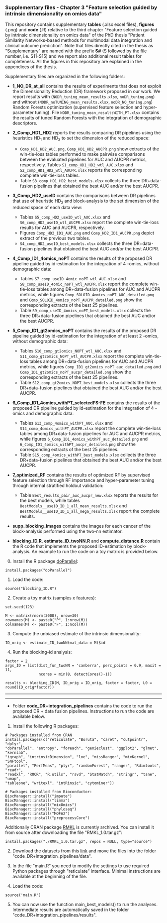 ### Supplementary files - Chapter 3 "Feature selection guided by intrinsic dimensionality on omics data"

This repository contains supplementary **tables** (.xlsx excel files), **figures** (.png) and 
**code** (.R) relative to the third chapter "Feature selection guided by intrinsic dimensionality on omics data" of the PhD thesis "Patient Similarity Networks-based methods for multimodal data integration and clinical outcome prediction".
Note that files directly cited in the thesis as "Supplementary" are named with the prefix
**S#** (S followed by the file number, i.e. S11-S15) and we report also additional result tables for
completeness. All the figures in this repository are explained in the appendices of the thesis.

Supplementary files are organized in the following folders:

- **1_NO_DR_at_all** contains the results of experiments that does not exploit the Dimensionality Reduction (DR) framework proposed in our work. We report results with (`NODR_tuning_mean_results.xlsx`, `noDR_tuning.png`) and without (`NODR_noTUNING_mean_results.xlsx`, `noDR_NO_tuning.png`) Random Forests optimization (supervised feature selection and hyper-parameter tuning). File `NODR_tuning_mean_resultsWITH_PT.xlsx` contains the results of tuned Random Forests 
with the integration of demographic descriptors.

- **2_Comp_HD1_HD2** reports the results comparing DR pipelines using the heuristics 
HD<sub>1</sub> and HD<sub>2</sub> to set the dimension of the reduced space:
    * `Comp_HD1_HD2_AUC.png`, `Comp_HD1_HD2_AUCPR.png` show extracts of the win-tie-loss
    tables performed to make pairwise comparisons between the evaluated pipelines for 
    AUC and AUCPR metrics, respectively. Tables `S1_comp_HD1_HD2_wtl_AUC.xlsx` and 
    `S2_comp_HD1_HD2_wtl_AUCPR.xlsx` reports the corresponding complete win-tie-loss tables.
    * Table `S3_comp_HD1_HD2_best_models.xlsx` collects the three DR+data-fusion pipelines 
    that obtained the best AUC and/or the best AUCPR.

- **3_Comp_HD2_useID** contains the comparisons between DR pipelines that use of
heuristic HD<sub>2</sub> and block-analysis to the set dimension of the reduced
space of each data view:
    * Tables `S5_comp_HD2_useID_wtl_AUC.xlsx` and `S6_comp_HD2_useID_wtl_AUCPR.xlsx`
    report the complete win-tie-loss results for AUC and AUCPR, respectively. 
    * Figures `Comp_HD2_ID1_AUC.png` and `Comp_HD2_ID1_AUCPR.png` depict extract
    of the previous two tables.
    * `S4_comp_HD2_useID_best_models.xlsx` collects the three DR+data-fusion pipelines 
    that obtained the best AUC and/or the best AUCPR.

- **4_Comp_ID1_4omics_noPT** contains the results of the proposed DR pipeline guided by
id-estimation for the integration of 4 -omics, without demographic data: 
    * Tables `S7_comp_useID_4omic_noPT_wtl_AUC.xlsx` and `S8_comp_useID_4omic_noPT_wtl_AUCPR.xlsx` 
    report the complete win-tie-loss tables among DR+data-fusion pipelines for
    AUC and AUCPR metrics, while 
    figures `Comp_SOLOID_4omics_noPT_AUC_detailed.png` 
    and `Comp_SOLOID_4omics_noPT_AUCPR_detailed.png` show the corresponding 
    extracts of the best 25 pipelines. 
    * Table `S9_comp_useID_4omics_noPT_best_models.xlsx` collects the three 
    DR+data-fusion pipelines that obtained the best AUC and/or the best AUCPR.

- **5_Comp_ID1_gt2omics_noPT** contains the results of the proposed DR pipeline guided by
id-estimation for the integration of at least 2 -omics, without demographic data:
     * Tables `S10_comp_gt2omics_NOPT_wtl_AUC.xlsx` and `S11_comp_gt2omics_NOPT_wtl_AUCPR.xlsx` 
    report the complete win-tie-loss tables among DR+data-fusion pipelines for
    AUC and AUCPR metrics, while figures `Comp_ID1_gt2omics_noPT_auc_detailed.png` 
    and `Comp_ID1_gt2omics_noPT_aucpr_detailed.png` show the corresponding 
    extracts of the best 25 pipelines. 
    * Table `S12_comp_gt2omics_NOPT_best_models.xlsx` collects the three 
    DR+data-fusion pipelines that obtained the best AUC and/or the best AUCPR.

- **6_Comp_ID1_4omics_withPT_selectedFS-FE** contains the results of the proposed DR 
pipeline guided by id-estimation for the integration of 4 -omics and demographic data:
     * Tables `S13_comp_4omics_withPT_AUC.xlsx` and `S14_comp_4omics_withPT_AUCPR.xlsx` 
    report the complete win-tie-loss tables among DR+data-fusion pipelines for
    AUC and AUCPR metrics, while figures `6_Comp_ID1_4omics_withPT_auc_detailed.png` 
    and `6_Comp_ID1_4omics_withPT_aucpr_detailed.png` show the corresponding 
    extracts of the best 25 pipelines. 
    * Table `S15_comp_4omics_withPT_best_models.xlsx` collects the three 
    DR+data-fusion pipelines that obtained the best AUC and/or the best AUCPR.

- **7_optimized_RF** contains the results of optimized RF by supervised feature
selection through RF importance and hyper-parameter tuning through internal
stratified holdout validation:
    * Table `Best_results_pair_auc_aucpr_new.xlsx` 
    reports the results for the best models, while tables 
    `BestModels__useID_ID_1_all_mean_results.xlsx` and 
    `BestModels__useID_ID_1_all_mega_results.xlsx` report the complete results.

- **supp_blocking_images** contains the images for each cancer of the
block-analysis performed using the two-nn estimator.

- **blocking_ID.R**, **estimate_ID_twoNN.R** and **compute_distance.R** contain
the R code that implements the proposed ID-estimation by block-analysis.
An example to run the code on a toy matrix is provided below.

0. Install the R package [doParallel](https://cran.r-project.org/web/packages/doParallel/index.html):

```
install.packages("doParallel")
```

1. Load the code:

```
source("blocking_ID.R")
```

2. Create a toy matrix (samples x features):

```
set.seed(123)

M <- matrix(rnorm(3000), nrow=30)
rownames(M) <- paste0("P", 1:nrow(M))
colnames(M) <- paste0("F", 1:ncol(M))

```

3. Compute the unbiased estimate of the intrinsic dimensionality:

```
ID_orig <- estimate_ID_twoNN(mat_data = M)$id
```

4. Run the blocking-id analysis:

```
factor = 2
args_ID = list(dist_fun_twoNN = 'canberra', perc_points = 0.9, maxit = 11, 
               ncores = min(8, detectCores()-1))

results <- blocking_ID(M, ID_orig = ID_orig, factor = factor, L0 = round(ID_orig*factor)) 
```
--------------------------------------------------------------------------------
--------------------------------------------------------------------------------

- Folder **code_DR+integration_pipelines** contains the code to run the proposed
DR + data fusion pipelines. Instructions to run the code are available below.

1. Install the following R packages:

```
# Packages installed from CRAN
install.packages(c("reticulate", "Boruta", "caret", "cutpointr", "dplyr", 
"doParallel", "entropy", "foreach", "genieclust", "ggplot2", "glmet", "kernlab", 
"igraph", "intrinsicDimension", "loe", "missRanger", "mixKernel", "SNFtool", 
"parallel", "PerfMeas", "plyr", "randomForest", "ranger", "Rdimtools", "readr", 
"readxl", "ROCR", "R.utils", "rsvd", "StatMatch", "stringr", "tsne", "umap", 
"tableone", "writexl", "intRinsic", "cytominer"))

# Packages installed from Bioconductor:
BiocManager::install("impute")
BiocManager::install("limma")
BiocManager::install("mixOmics")
BiocManager::install("phyloseq")
BiocManager::install("MOFA2")
BiocManager::install("preprocessCore")
```

Additionally CRAN package [RMKL](https://cran.r-project.org/web/packages/RMKL/index.html) 
is currently archived. You can install it from source after downloading the 
file "RMKL_1.0.tar.gz":

```
install.packages("./RMKL_1.0.tar.gz", repos = NULL, type="source")
```

2. Download the datasets from this [link](https://drive.google.com/drive/folders/1zNxg-DBXKWsolag_4EAR26otTyUnPJTy?usp=sharing) and
move the files into the folder "code_DR+integration_pipelines/data".

3. In the file "main.R" you need to modify the settings to use required Python packages
through "reticulate" interface. Minimal instructions are available at the beginning 
of the file.

4. Load the code:

```
source('main.R')
```

5. You can now use the function main_best_models() to run the analyses. Intermediate 
results are automatically saved in the folder "code_DR+integration_pipelines/results".



